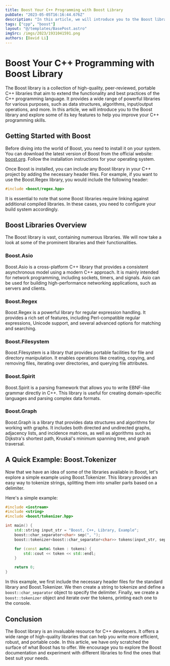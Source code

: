 ```yaml
---
title: Boost Your C++ Programming with Boost Library
pubDate: "2023-05-05T16:16:44.676Z"
description: "In this article, we will introduce you to the Boost library and explore some of its key features to help you improve your C++ programming skills."
tags: ["cpp", "boost"]
layout: "@/templates/BasePost.astro"
imgSrc: /imgs/2023/1931041591.png
authors: [David Li]
---
```

# Boost Your C++ Programming with Boost Library

The Boost library is a collection of high-quality, peer-reviewed, portable C++ libraries that aim to extend the functionality and best practices of the C++ programming language. It provides a wide range of powerful libraries for various purposes, such as data structures, algorithms, input/output operations, and more. In this article, we will introduce you to the Boost library and explore some of its key features to help you improve your C++ programming skills.

## Getting Started with Boost

Before diving into the world of Boost, you need to install it on your system. You can download the latest version of Boost from the official website: [boost.org](https://www.boost.org/users/download/). Follow the installation instructions for your operating system.

Once Boost is installed, you can include any Boost library in your C++ project by adding the necessary header files. For example, if you want to use the Boost.Regex library, you would include the following header:

```cpp
#include <boost/regex.hpp>
```

It is essential to note that some Boost libraries require linking against additional compiled libraries. In these cases, you need to configure your build system accordingly.

## Boost Libraries Overview

The Boost library is vast, containing numerous libraries. We will now take a look at some of the prominent libraries and their functionalities.

### Boost.Asio

Boost.Asio is a cross-platform C++ library that provides a consistent asynchronous model using a modern C++ approach. It is mainly intended for network programming, including sockets, timers, and signals. Asio can be used for building high-performance networking applications, such as servers and clients.

### Boost.Regex

Boost.Regex is a powerful library for regular expression handling. It provides a rich set of features, including Perl-compatible regular expressions, Unicode support, and several advanced options for matching and searching.

### Boost.Filesystem

Boost.Filesystem is a library that provides portable facilities for file and directory manipulation. It enables operations like creating, copying, and removing files, iterating over directories, and querying file attributes.

### Boost.Spirit

Boost.Spirit is a parsing framework that allows you to write EBNF-like grammar directly in C++. This library is useful for creating domain-specific languages and parsing complex data formats.

### Boost.Graph

Boost.Graph is a library that provides data structures and algorithms for working with graphs. It includes both directed and undirected graphs, adjacency lists, and incidence matrices, as well as algorithms such as Dijkstra's shortest path, Kruskal's minimum spanning tree, and graph traversal.

## A Quick Example: Boost.Tokenizer

Now that we have an idea of some of the libraries available in Boost, let's explore a simple example using Boost.Tokenizer. This library provides an easy way to tokenize strings, splitting them into smaller parts based on a delimiter.

Here's a simple example:

```cpp
#include <iostream>
#include <string>
#include <boost/tokenizer.hpp>

int main() {
    std::string input_str = "Boost, C++, Library, Example";
    boost::char_separator<char> sep(", ");
    boost::tokenizer<boost::char_separator<char>> tokens(input_str, sep);

    for (const auto& token : tokens) {
        std::cout << token << std::endl;
    }

    return 0;
}
```

In this example, we first include the necessary header files for the standard library and Boost.Tokenizer. We then create a string to tokenize and define a `boost::char_separator` object to specify the delimiter. Finally, we create a `boost::tokenizer` object and iterate over the tokens, printing each one to the console.

## Conclusion

The Boost library is an invaluable resource for C++ developers. It offers a wide range of high-quality libraries that can help you write more efficient, robust, and portable code. In this article, we have only scratched the surface of what Boost has to offer. We encourage you to explore the Boost documentation and experiment with different libraries to find the ones that best suit your needs.
